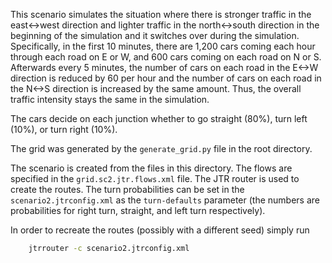 This scenario simulates the situation where there is stronger traffic in the 
east<->west direction and lighter traffic in the north<->south direction in 
the beginning of the simulation and it switches over during the simulation. 
Specifically, in the first 10 minutes, there are 1,200 cars coming each hour 
through each road on E or W, and 600 cars coming on each road on N or S.
Afterwards every 5 minutes, the number of cars on each road in the E<->W 
direction is reduced by 60 per hour and the number of cars on each road in
the N<->S direction is increased by the same amount. Thus, the overall traffic
intensity stays the same in the simulation. 

The cars decide on each junction whether to go straight (80%), turn left (10%),
 or turn right (10%).  

The grid was generated by the `generate_grid.py` file in the root directory. 

The scenario is created from the files in this directory. The flows are 
specified in the `grid.sc2.jtr.flows.xml` file. The JTR router is used to 
create the routes. The turn probabilities can be set in the 
`scenario2.jtrconfig.xml` as the `turn-defaults` parameter (the numbers are 
probabilities for right turn, straight, and left turn respectively).

In order to recreate the routes (possibly with a different seed) simply run

````bash
    jtrrouter -c scenario2.jtrconfig.xml 
````